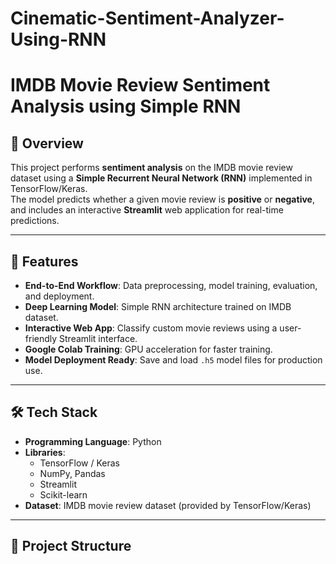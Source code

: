 # Cinematic-Sentiment-Analyzer-Using-RNN

# IMDB Movie Review Sentiment Analysis using Simple RNN

## 📌 Overview
This project performs **sentiment analysis** on the IMDB movie review dataset using a **Simple Recurrent Neural Network (RNN)** implemented in TensorFlow/Keras.  
The model predicts whether a given movie review is **positive** or **negative**, and includes an interactive **Streamlit** web application for real-time predictions.

---

## 🚀 Features
- **End-to-End Workflow**: Data preprocessing, model training, evaluation, and deployment.
- **Deep Learning Model**: Simple RNN architecture trained on IMDB dataset.
- **Interactive Web App**: Classify custom movie reviews using a user-friendly Streamlit interface.
- **Google Colab Training**: GPU acceleration for faster training.
- **Model Deployment Ready**: Save and load `.h5` model files for production use.

---

## 🛠️ Tech Stack
- **Programming Language**: Python
- **Libraries**: 
  - TensorFlow / Keras
  - NumPy, Pandas
  - Streamlit
  - Scikit-learn
- **Dataset**: IMDB movie review dataset (provided by TensorFlow/Keras)

---

## 📂 Project Structure




